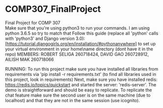 # COMP307_FinalProject
Final Project for COMP 307   
Make sure that you're using python3 to run your commands. I am using python 3.6.5 so try to match that
Follow this guide (replace all 'python' calls with 'python3' and Django version 3.0): [https://tutorial.djangogirls.org/en/installation/#pythonanywhere] to set up your virtual environment in your home\name directory (dont have it in the repo)
MEMBERS: ROBERT SELIGA 260718424, DAVID GAO 260728912, AILISH MAK 260718066


RUNNING:
To run this project make sure you have installed all libraries from requirements via 'pip install -r requirements.txt' (to find all libraries used in this project, look in requirements)
Next, make sure you have installed redis: https://redis.io/topics/quickstart and started the server: 'redis-server'.
The demo is straightforward and should be easy to replicate. To replicate the chat feature make sure the second user is on the same machine (due to localhost) and that they are not in the same session (use icognito). 